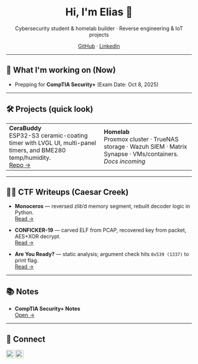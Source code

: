 <!-- Hero -->
<h1 align="center">Hi, I'm Elias 👋</h1>
<p align="center">
  Cybersecurity student & homelab builder · Reverse engineering & IoT projects
</p>

<p align="center">
  <a href="https://github.com/eliaschee">GitHub</a> ·
  <a href="https://www.linkedin.com/in/eliaschee">LinkedIn</a>
</p>

---

## 🔭 What I'm working on (Now)
- Prepping for **CompTIA Security+** (Exam Date: Oct 8, 2025)

---

## 🛠️ Projects (quick look)

<table>
  <tr>
    <td>
      <b>CeraBuddy</b><br/>
      ESP32-S3 ceramic-coating timer with LVGL UI, multi-panel timers, and BME280 temp/humidity.
      <br/><a href="https://github.com/eliaschee/cerabuddy">Repo →</a>
    </td>
    <td>
      <b>Homelab</b><br/>
      Proxmox cluster · TrueNAS storage · Wazuh SIEM · Matrix Synapse · VMs/containers.
      <br/><i>Docs incoming</i>
    </td>
  </tr>
</table>

---

## 🏴‍☠️ CTF Writeups (Caesar Creek)

- **Monoceros** — reversed zlib’d memory segment, rebuilt decoder logic in Python.  
  <a href="https://github.com/eliaschee/CTFs/blob/main/CaesarCreek/Monoceros/Writeup.md">Read →</a>

- **CONFICKER-19** — carved ELF from PCAP, recovered key from packet, AES+XOR decrypt.  
  <a href="https://github.com/eliaschee/CTFs/blob/main/CaesarCreek/CONFICKER-19/Writeup.md">Read →</a>

- **Are You Ready?** — static analysis; argument check hits `0x539 (1337)` to print flag.  
  <a href="https://github.com/eliaschee/CTFs/blob/main/CaesarCreek/AreYouReady/Writeup.md">Read →</a>

---

## 📚 Notes
- **CompTIA Security+ Notes**  
  <a href="https://github.com/eliaschee/CompTIA-SecurityPlus-Notes">Open →</a>

---

## 🤳 Connect
<a href="https://www.linkedin.com/in/eliaschee">
  <img align="left" alt="LinkedIn" width="22px" src="https://cdn.jsdelivr.net/npm/simple-icons@v3/icons/linkedin.svg" />
</a>
<a href="https://github.com/eliaschee">
  <img align="left" alt="GitHub" width="22px" src="https://cdn.jsdelivr.net/npm/simple-icons@v3/icons/github.svg" />
</a>
<br clear="left"/>

